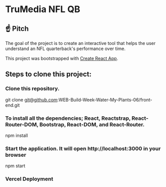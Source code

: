 # TruMedia NFL QB
## ☝️ Pitch
The goal of the project is to create an interactive tool that helps the user understand an NFL quarterback's performance over time.

This project was bootstrapped with [Create React App](https://github.com/facebook/create-react-app).

## Steps to clone this project:
### Clone this repository.
git clone git@github.com:WEB-Build-Week-Water-My-Plants-06/front-end.git
### To install all the dependencies; React, Reactstrap, React-Router-DOM, Bootstrap, React-DOM, and React-Router.
npm install
### Start the application. It will open http://localhost:3000 in your browser
npm start
### Vercel Deployment
